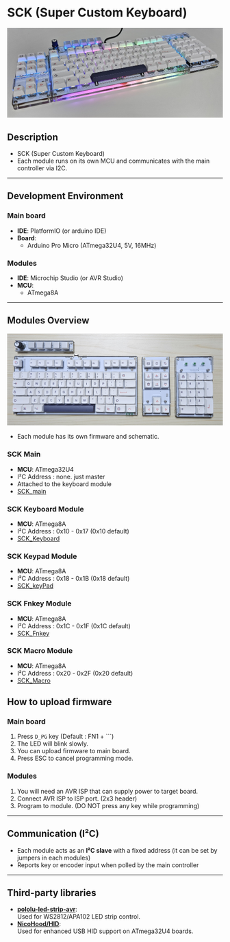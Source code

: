 # SCK (Super Custom Keyboard)

![sck](images/picture/sck.jpg)

## Description
- SCK (Super Custom Keyboard)
- Each module runs on its own MCU and communicates with the main controller via I2C.
---

## Development Environment

### Main board
- **IDE**: PlatformIO (or arduino IDE)
- **Board**:  
  - Arduino Pro Micro (ATmega32U4, 5V, 16MHz)
### Modules
- **IDE**: Microchip Studio (or AVR Studio)  
- **MCU**:  
  - ATmega8A

---

## Modules Overview

![modules](images/picture/modules.jpg)

- Each module has its own firmware and schematic.

### SCK Main
- **MCU**: ATmega32U4
- I²C Address : none. just master
- Attached to the keyboard module
- [SCK_main](SCK_main/README.md)

### SCK Keyboard Module
- **MCU**: ATmega8A
- I²C Address : 0x10 - 0x17 (0x10 default)
- [SCK_Keyboard](SCK_Keyboard/README.md)

### SCK Keypad Module
- **MCU**: ATmega8A
- I²C Address : 0x18 - 0x1B (0x18 default)
- [SCK_keyPad](SCK_keyPad/README.md)

### SCK Fnkey Module
- **MCU**: ATmega8A
- I²C Address : 0x1C - 0x1F (0x1C default)
- [SCK_Fnkey](SCK_Fnkey/README.md)

### SCK Macro Module
- **MCU**: ATmega8A
- I²C Address : 0x20 - 0x2F (0x20 default)
- [SCK_Macro](SCK_Macro/README.md)

## How to upload firmware

### Main board
1. Press `D_PG` key (Default : FN1 + `\``)
2. The LED will blink slowly.
3. You can upload firmware to main board.
4. Press ESC to cancel programming mode.
### Modules
1. You will need an AVR ISP that can supply power to target board.
2. Connect AVR ISP to ISP port. (2x3 header)
3. Program to module. (DO NOT press any key while programming)

---

## Communication (I²C)

- Each module acts as an **I²C slave** with a fixed address (it can be set by jumpers in each modules)
- Reports key or encoder input when polled by the main controller  

---

## Third-party libraries

- [**pololu-led-strip-avr**](https://github.com/pololu/pololu-led-strip-avr):  
  Used for WS2812/APA102 LED strip control.
- [**NicoHood/HID**](https://github.com/NicoHood/HID):  
  Used for enhanced USB HID support on ATmega32U4 boards.